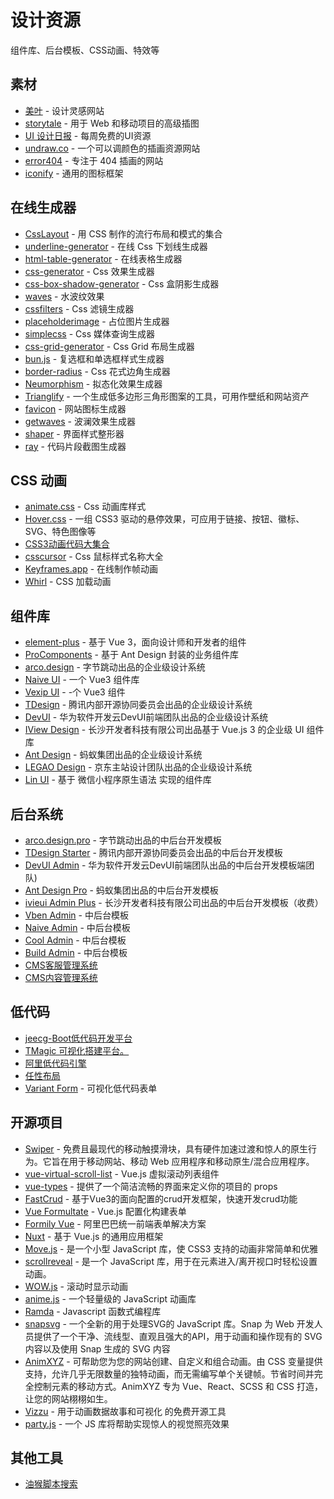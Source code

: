 
# 设计资源

组件库、后台模板、CSS动画、特效等

## 素材

- [美叶](https://www.meiye.art/inspiration/26/504) - 设计灵感网站
- [storytale](https://storytale.io/) - 用于 Web 和移动项目的高级插图
- [UI 设计日报](https://www.uidesigndaily.com/) - 每周免费的UI资源
- [undraw.co](https://undraw.co/) - 一个可以调颜色的插画资源网站
- [error404](https://error404.fun/) - 专注于 404 插画的网站
- [iconify](https://docs.iconify.design/) - 通用的图标框架

## 在线生成器

- [CssLayout](https://csslayout.io/) - 用 CSS 制作的流行布局和模式的集合
- [underline-generator](https://underline-generator.netlify.app/) - 在线 Css 下划线生成器
- [html-table-generator](https://www.quackit.com/html/html_table_generator.cfm) - 在线表格生成器
- [css-generator](https://www.cssportal.com/css-generators.php) - Css 效果生成器
- [css-box-shadow-generator](https://getcssscan.com/css-box-shadow-examples) - Css 盒阴影生成器
- [waves](http://fian.my.id/Waves/#examples) - 水波纹效果
- [cssfilters](https://www.cssfilters.co/) - Css 滤镜生成器
- [placeholderimage](https://placeholderimage.dev/) - 占位图片生成器
- [simplecss](https://simplecss.eu/) - Css 媒体查询生成器
- [css-grid-generator](https://cssgrid-generator.netlify.app/) - Css Grid 布局生成器
- [bun.js](https://bun.js.org/) - 复选框和单选框样式生成器
- [border-radius](https://9elements.github.io/fancy-border-radius/) - Css 花式边角生成器
- [Neumorphism](https://neumorphism.io/#55b9f3) - 拟态化效果生成器
- [Trianglify](https://trianglify.io/) - 一个生成低多边形三角形图案的工具，可用作壁纸和网站资产
- [favicon](https://favicon.io/) - 网站图标生成器
- [getwaves](https://getwaves.io/) - 波澜效果生成器
- [shaper](https://github.com/hihayk/shaper) - 界面样式整形器
- [ray](https://ray.so/) - 代码片段截图生成器

## CSS 动画

- [animate.css](https://animate.style/) - Css 动画库样式
- [Hover.css](http://ianlunn.github.io/Hover/) - 一组 CSS3 驱动的悬停效果，可应用于链接、按钮、徽标、SVG、特色图像等
- [CSS3动画代码大集合](https://www.webhek.com/post/css3-animation-sniplet-collection/#/)
- [csscursor](https://csscursor.info/) - Css 鼠标样式名称大全
- [Keyframes.app](https://keyframes.app/animate) - 在线制作帧动画
- [Whirl](https://whirl.netlify.app/) - CSS 加载动画

## 组件库

- [element-plus](https://element-plus.gitee.io/zh-CN/) - 基于 Vue 3，面向设计师和开发者的组件
- [ProComponents](https://procomponents.ant.design/) - 基于 Ant Design 封装的业务组件库
- [arco.design](https://arco.design/vue/docs/start) - 字节跳动出品的企业级设计系统
- [Naive UI](https://www.naiveui.com/zh-CN/os-theme) - 一个 Vue3 组件库
- [Vexip UI](https://www.vexipui.com/zh-CN) - -个 Vue3 组件
- [TDesign](https://tdesign.tencent.com/vue-next/overview) - 腾讯内部开源协同委员会出品的企业级设计系统
- [DevUI](https://devui.design/components/zh-cn/overview) - 华为软件开发云DevUI前端团队出品的企业级设计系统
- [IView Design](https://www.iviewui.com/view-ui-plus/guide/introduce) - 长沙开发者科技有限公司出品基于 Vue.js 3 的企业级 UI 组件库
- [Ant Design](https://ant.design/docs/react/introduce-cn) - 蚂蚁集团出品的企业级设计系统
- [LEGAO Design](https://legao.jd.com/) - 京东主站设计团队出品的企业级设计系统
- [Lin UI](https://doc.mini.talelin.com/) - 基于 微信小程序原生语法 实现的组件库

## 后台系统

- [arco.design.pro](http://vue-pro.arco.design/login) - 字节跳动出品的中后台开发模板
- [TDesign Starter](https://tdesign.tencent.com/starter/vue-next/#/login) - 腾讯内部开源协同委员会出品的中后台开发模板
- [DevUI Admin](https://devui.design/admin/pages/dashboard/analysis) - 华为软件开发云DevUI前端团队出品的中后台开发模板端团队)
- [Ant Design Pro](https://pro.ant.design/) - 蚂蚁集团出品的中后台开发模板
- [ivieui Admin Plus](https://adminplus.iviewui.com/dashboard/console) - 长沙开发者科技有限公司出品的中后台开发模板（收费）
- [Vben Admin](https://vvbin.cn/next/#/dashboard/analysis) - 中后台模板
- [Naive Admin](https://pro.naiveadmin.com/system/role) - 中后台模板
- [Cool Admin](https://show.cool-admin.com/) - 中后台模板
- [Build Admin](https://demo.buildadmin.com/#/admin/dashboard) - 中后台模板
- [CMS客服管理系统](http://crmdemo.rycl.vip:8001/admin11.php/facrm/dashboard?ref=addtabs)
- [CMS内容管理系统](https://cms.demo.fastadmin.net/admin.php/cms/statistics?ref=addtabs)

## 低代码

- [jeecg-Boot低代码开发平台](https://github.com/jeecgboot/jeecg-boot)
- [TMagic 可视化搭建平台。](https://github.com/Tencent/tmagic-editor)
- [阿里低代码引擎](https://lowcode-engine.cn/demo/index.html)
- [任性布局](http://aicode.shagua.wiki/uni/index.html#/)
- [Variant Form](https://vform666.com/vform3.html?from=element_plus) - 可视化低代码表单


## 开源项目

-  [Swiper](https://github.com/nolimits4web/swiper) - 免费且最现代的移动触摸滑块，具有硬件加速过渡和惊人的原生行为。它旨在用于移动网站、移动 Web 应用程序和移动原生/混合应用程序。
- [vue-virtual-scroll-list](https://github.com/tangbc/vue-virtual-scroll-list) - Vue.js 虚拟滚动列表组件
- [vue-types](https://dwightjack.github.io/vue-types/#when-to-use) - 提供了一个简洁流畅的界面来定义你的项目的 props
- [FastCrud](http://fast-crud.docmirror.cn/guide/) - 基于Vue3的面向配置的crud开发框架，快速开发crud功能
- [Vue Formultate](https://tu6ge.github.io/vueformulate.com/zh/guide/#%E8%A1%A8%E5%8D%95%E5%9F%9F) - Vue.js 配置化构建表单
- [Formily Vue](https://vue.formilyjs.org/guide/) - 阿里巴巴统一前端表单解决方案
- [Nuxt](https://nuxtjs.org/) - 基于 Vue.js 的通用应用框架
- [Move.js](https://github.com/visionmedia/move.js) - 是一个小型 JavaScript 库，使 CSS3 支持的动画非常简单和优雅
- [scrollreveal](https://github.com/jlmakes/scrollreveal) - 是一个 JavaScript 库，用于在元素进入/离开视口时轻松设置动画。
- [WOW.js](https://www.delac.io/WOW/) - 滚动时显示动画
- [anime.js](https://github.com/juliangarnier/anime) - 一个轻量级的 JavaScript 动画库
- [Ramda](https://ramda.cn/) - Javascript 函数式编程库
- [snapsvg](http://snapsvg.io/about/) - 一个全新的用于处理SVG的 JavaScript 库。Snap 为 Web 开发人员提供了一个干净、流线型、直观且强大的API，用于动画和操作现有的 SVG 内容以及使用 Snap 生成的 SVG 内容
- [AnimXYZ](https://github.com/ingram-projects/animxyz) - 可帮助您为您的网站创建、自定义和组合动画。由 CSS 变量提供支持，允许几乎无限数量的独特动画，而无需编写单个关键帧。节省时间并完全控制元素的移动方式。AnimXYZ 专为 Vue、React、SCSS 和 CSS 打造，让您的网站栩栩如生。
- [Vizzu](https://vizzuhq.com/) - 用于动画数据故事和可视化 的免费开源工具
- [party.js](https://github.com/yiliansource/party-js) - 一个 JS 库将帮助实现惊人的视觉照亮效果

## 其他工具

- [油猴脚本搜索](https://greasyfork.org/zh-CN)
